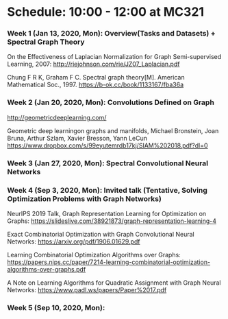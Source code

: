 # Schedule: 10:00 - 12:00 at MC321

### Week 1 (Jan 13, 2020, Mon): Overview(Tasks and Datasets) + Spectral Graph Theory

On the Effectiveness of Laplacian Normalization for Graph Semi-supervised Learning, 2007: http://riejohnson.com/rie/JZ07_Laplacian.pdf

Chung F R K, Graham F C. Spectral graph theory[M]. American Mathematical Soc., 1997. https://b-ok.cc/book/1133167/fba36a

### Week 2 (Jan 20, 2020, Mon): Convolutions Defined on Graph

http://geometricdeeplearning.com/

Geometric deep learningon graphs and manifolds, Michael Bronstein, Joan Bruna, Arthur Szlam, Xavier Bresson, Yann LeCun  https://www.dropbox.com/s/99eyutemrdb17kj/SIAM%202018.pdf?dl=0

### Week 3 (Jan 27, 2020, Mon): Spectral Convolutional Neural Networks

 
### Week 4 (Sep 3, 2020, Mon): Invited talk (Tentative, Solving Optimization Problems with Graph Networks)

NeurIPS 2019 Talk, Graph Representation Learning for Optimization on Graphs: https://slideslive.com/38921873/graph-representation-learning-4

Exact Combinatorial Optimization with Graph Convolutional Neural Networks: https://arxiv.org/pdf/1906.01629.pdf

Learning Combinatorial Optimization Algorithms over Graphs: https://papers.nips.cc/paper/7214-learning-combinatorial-optimization-algorithms-over-graphs.pdf

A Note on Learning Algorithms for Quadratic Assignment with Graph Neural Networks: https://www.padl.ws/papers/Paper%2017.pdf

### Week 5 (Sep 10, 2020, Mon): 

